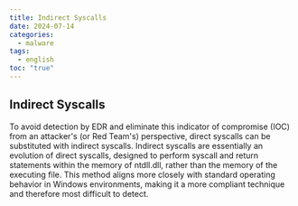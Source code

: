 ```yaml
---
title: Indirect Syscalls
date: 2024-07-14
categories:
  - malware
tags:
  - english
toc: "true"
---
```

## Indirect Syscalls
To avoid detection by EDR and eliminate this indicator of compromise (IOC) from an attacker's (or Red Team's) perspective, direct syscalls can be substituted with indirect syscalls. Indirect syscalls are essentially an evolution of direct syscalls, designed to perform syscall and return statements within the memory of ntdll.dll, rather than the memory of the executing file. This method aligns more closely with standard operating behavior in Windows environments, making it a more compliant technique and therefore most difficult to detect.
